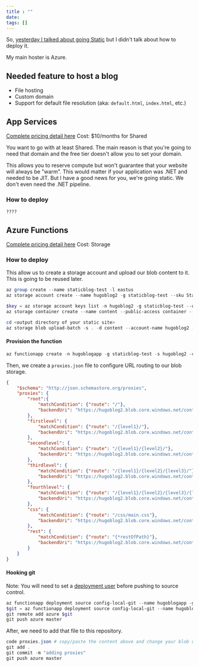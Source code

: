 ```yaml
---
title : ""
date: 
tags: []
---
```


So, [yesterday I talked about going Static](/posts/breaking-the-shackles-of-server-frameworks-with-static-content) but I didn't talk about how to deploy it.

My main hoster is Azure. 

## Needed feature to host a blog

* File hosting
* Custom domain
* Support for default file resolution (aka: `default.html`, `index.html`, etc.)

## App Services

[Complete pricing detail here](https://azure.microsoft.com/en-us/pricing/details/app-service/)
Cost: $10/months for Shared

You want to go with at least Shared. The main reason is that you're going to need that domain and the free tier doesn't allow you to set your domain.

This allows you to reserve compute but won't guarantee that your website will always be "warm". This would matter if your application was .NET and needed to be JIT. But I have a good news for you, we're going static. We don't even need the .NET pipeline.

### How to deploy 

```none
????
```

## Azure Functions

[Complete pricing detail here](https://azure.microsoft.com/en-us/pricing/details/functions/)
Cost: Storage

### How to deploy

This allow us to create a storage account and upload our blob content to it. This is going to be reused later.

```powershell
az group create --name staticblog-test -l eastus
az storage account create --name hugoblog2 -g staticblog-test --sku Standard_LRS

$key = az storage account keys list -n hugoblog2 -g staticblog-test --query [0].value -o tsv
az storage container create --name content --public-access container --account-name hugoblog2 --account-key $key

cd <output directory of your static site>
az storage blob upload-batch -s . -d content --account-name hugoblog2 --account-key $key --max-connections 20
```

#### Provision the function

```powershell 
az functionapp create -n hugoblogapp -g staticblog-test -s hugoblog2 -c eastus2
```

Then, we create a `proxies.json` file to configure URL routing to our blob storage.

```json
{
    "$schema": "http://json.schemastore.org/proxies",
    "proxies": {
        "root":{
            "matchCondition": {"route": "/"},
            "backendUri": "https://hugoblog2.blob.core.windows.net/content/index.html"
        },
        "firstlevel": {
            "matchCondition": {"route": "/{level1}/"},
            "backendUri": "https://hugoblog2.blob.core.windows.net/content/{level1}/index.html"
        },
        "secondlevel": {
            "matchCondition": {"route": "/{level1}/{level2}/"},
            "backendUri": "https://hugoblog2.blob.core.windows.net/content/{level1}/{level2}/index.html"
        },
        "thirdlevel": {
            "matchCondition": {"route": "/{level1}/{level2}/{level3}/"},
            "backendUri": "https://hugoblog2.blob.core.windows.net/content/{level1}/{level2}/{level3}/index.html"
        },
        "fourthlevel": {
            "matchCondition": {"route": "/{level1}/{level2}/{level3}/{level4}/"},
            "backendUri": "https://hugoblog2.blob.core.windows.net/content/{level1}/{level2}/{level3}/{level4}/index.html"
        },
        "css": {
            "matchCondition": {"route": "/css/main.css"},
            "backendUri": "https://hugoblog2.blob.core.windows.net/content/css/main.css"
        },
        "rest": {
            "matchCondition": {"route": "{*restOfPath}"},
            "backendUri": "https://hugoblog2.blob.core.windows.net/content/{restOfPath}"
        }
    }
}
```

#### Hooking git

Note: You will need to set a [deployment user]() before pushing to source control.

```powershell
az functionapp deployment source config-local-git --name hugoblogapp -g staticblog-test
$git = az functionapp deployment source config-local-git --name hugoblogapp -g staticblog-test -o tsv
git remote add azure $git
git push azure master
```

After, we need to add that file to this repository.

```powershell
code proxies.json # copy/paste the content above and change your blob url
git add .
git commit -m "adding proxies"
git push azure master
```